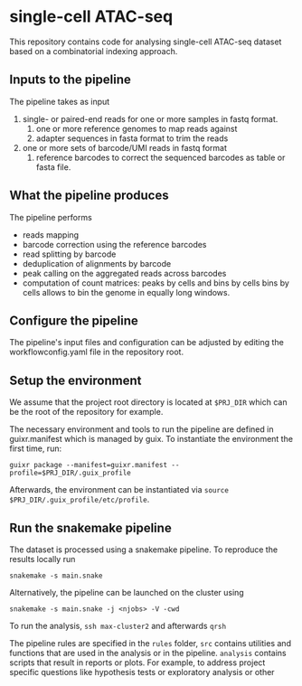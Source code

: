 # single-cell ATAC-seq

This repository contains code for analysing single-cell ATAC-seq dataset
based on a combinatorial indexing approach.

## Inputs to the pipeline

The pipeline takes as input 

1. single- or paired-end reads for one or more samples in fastq format.
   1. one or more reference genomes to map reads against
   2. adapter sequences in fasta format to trim the reads
2. one or more sets of barcode/UMI reads in fastq format
   1. reference barcodes to correct the sequenced barcodes as table or fasta file.

## What the pipeline produces

The pipeline performs
* reads mapping
* barcode correction using the reference barcodes
* read splitting by barcode
* deduplication of alignments by barcode
* peak calling on the aggregated reads across barcodes
* computation of count matrices: peaks by cells and bins by cells bins by cells allows to bin the genome in equally long windows.

## Configure the pipeline

The pipeline's input files and configuration can be adjusted
by editing the workflowconfig.yaml file in the repository root.

## Setup the environment
We assume that the project root directory is located at `$PRJ_DIR`
which can be the root of the repository for example.

The necessary environment and tools to run the pipeline are defined
in guixr.manifest which is managed by guix.
To instantiate the environment the first time, run:

`guixr package --manifest=guixr.manifest --profile=$PRJ_DIR/.guix_profile`

Afterwards, the environment can be instantiated via
`source $PRJ_DIR/.guix_profile/etc/profile`.

## Run the snakemake pipeline

The dataset is processed using a snakemake pipeline. To reproduce the results
locally run
```
snakemake -s main.snake
```

Alternatively, the pipeline can be launched on the cluster using
```
snakemake -s main.snake -j <njobs> -V -cwd
```

To run the analysis, `ssh max-cluster2` and
afterwards `qrsh`

The pipeline rules are specified in the `rules` folder,
`src` contains utilities and functions that are used in the
analysis or in the pipeline.
`analysis` contains scripts that result in reports or plots.
For example, to address project specific questions
like hypothesis tests or exploratory analysis or other

